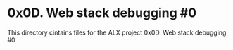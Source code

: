 # 0x0D. Web stack debugging #0
This directory cintains files for the ALX project 0x0D. Web stack debugging #0
